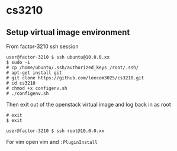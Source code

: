 cs3210
======

## Setup virtual image environment

From factor-3210 ssh session

```
user@factor-3210 $ ssh ubuntu@10.0.0.xx
$ sudo -i
# cp /home/ubuntu/.ssh/authorized_keys /root/.ssh/
# apt-get install git
# git clone https://github.com/leecom3025/cs3210.git
# cd cs3210
# chmod +x configenv.sh
# ./configenv.sh
```

Then exit out of the openstack virtual image and log back in as root

```
# exit
$ exit

user@factor-3210 $ ssh root@10.0.0.xx
```

For vim open vim and
`:PluginInstall`

